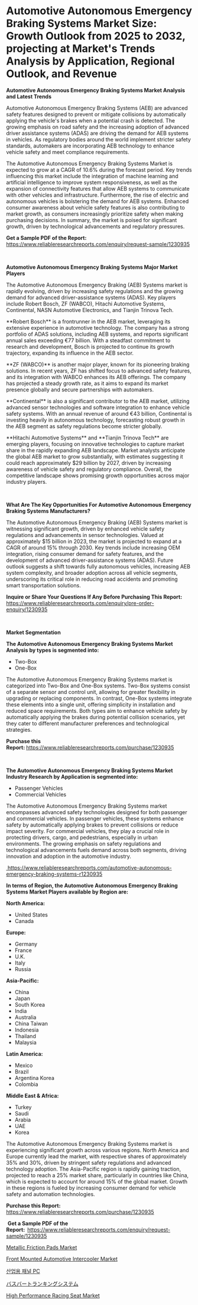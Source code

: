 <p><h1>Automotive Autonomous Emergency Braking Systems Market Size: Growth Outlook from 2025 to 2032, projecting at Market's Trends Analysis by Application, Regional Outlook, and Revenue</h1></p><p><strong>Automotive Autonomous Emergency Braking Systems Market Analysis and Latest Trends</strong></p>
<p><p>Automotive Autonomous Emergency Braking Systems (AEB) are advanced safety features designed to prevent or mitigate collisions by automatically applying the vehicle's brakes when a potential crash is detected. The growing emphasis on road safety and the increasing adoption of advanced driver assistance systems (ADAS) are driving the demand for AEB systems in vehicles. As regulatory bodies around the world implement stricter safety standards, automakers are incorporating AEB technology to enhance vehicle safety and meet compliance requirements.</p><p>The Automotive Autonomous Emergency Braking Systems Market is expected to grow at a CAGR of 10.6% during the forecast period. Key trends influencing this market include the integration of machine learning and artificial intelligence to improve system responsiveness, as well as the expansion of connectivity features that allow AEB systems to communicate with other vehicles and infrastructure. Furthermore, the rise of electric and autonomous vehicles is bolstering the demand for AEB systems. Enhanced consumer awareness about vehicle safety features is also contributing to market growth, as consumers increasingly prioritize safety when making purchasing decisions. In summary, the market is poised for significant growth, driven by technological advancements and regulatory pressures.</p></p>
<p><strong>Get a Sample PDF of the Report:&nbsp;</strong> <a href="https://www.reliableresearchreports.com/enquiry/request-sample/1230935?utm_campaign=38&utm_medium=2&utm_source=Github&utm_content=ia&utm_term=31032025&utm_id=automotive-autonomous-emergency-braking-systems">https://www.reliableresearchreports.com/enquiry/request-sample/1230935</a></p>
<p>&nbsp;</p>
<p><strong>Automotive Autonomous Emergency Braking Systems Major Market Players</strong></p>
<p><p>The Automotive Autonomous Emergency Braking (AEB) Systems market is rapidly evolving, driven by increasing safety regulations and the growing demand for advanced driver-assistance systems (ADAS). Key players include Robert Bosch, ZF (WABCO), Hitachi Automotive Systems, Continental, NASN Automotive Electronics, and Tianjin Trinova Tech.</p><p>**Robert Bosch** is a frontrunner in the AEB market, leveraging its extensive experience in automotive technology. The company has a strong portfolio of ADAS solutions, including AEB systems, and reports significant annual sales exceeding €77 billion. With a steadfast commitment to research and development, Bosch is projected to continue its growth trajectory, expanding its influence in the AEB sector.</p><p>**ZF (WABCO)** is another major player, known for its pioneering braking solutions. In recent years, ZF has shifted focus to advanced safety features, and its integration with WABCO enhances its AEB offerings. The company has projected a steady growth rate, as it aims to expand its market presence globally and secure partnerships with automakers.</p><p>**Continental** is also a significant contributor to the AEB market, utilizing advanced sensor technologies and software integration to enhance vehicle safety systems. With an annual revenue of around €43 billion, Continental is investing heavily in autonomous technology, forecasting robust growth in the AEB segment as safety regulations become stricter globally.</p><p>**Hitachi Automotive Systems** and **Tianjin Trinova Tech** are emerging players, focusing on innovative technologies to capture market share in the rapidly expanding AEB landscape. Market analysts anticipate the global AEB market to grow substantially, with estimates suggesting it could reach approximately $29 billion by 2027, driven by increasing awareness of vehicle safety and regulatory compliance. Overall, the competitive landscape shows promising growth opportunities across major industry players.</p></p>
<p>&nbsp;</p>
<p><strong>What Are The Key Opportunities For Automotive Autonomous Emergency Braking Systems Manufacturers?</strong></p>
<p><p>The Automotive Autonomous Emergency Braking (AEB) Systems market is witnessing significant growth, driven by enhanced vehicle safety regulations and advancements in sensor technologies. Valued at approximately $15 billion in 2023, the market is projected to expand at a CAGR of around 15% through 2030. Key trends include increasing OEM integration, rising consumer demand for safety features, and the development of advanced driver-assistance systems (ADAS). Future outlook suggests a shift towards fully autonomous vehicles, increasing AEB system complexity, and broader adoption across all vehicle segments, underscoring its critical role in reducing road accidents and promoting smart transportation solutions.</p></p>
<p><strong>Inquire or Share Your Questions If Any Before Purchasing This Report:</strong> <a href="https://www.reliableresearchreports.com/enquiry/pre-order-enquiry/1230935?utm_campaign=38&utm_medium=2&utm_source=Github&utm_content=ia&utm_term=31032025&utm_id=automotive-autonomous-emergency-braking-systems">https://www.reliableresearchreports.com/enquiry/pre-order-enquiry/1230935</a></p>
<p>&nbsp;</p>
<p><strong>Market Segmentation</strong></p>
<p><strong>The Automotive Autonomous Emergency Braking Systems Market Analysis by types is segmented into:</strong></p>
<p><ul><li>Two-Box</li><li>One-Box</li></ul></p>
<p><p>The Automotive Autonomous Emergency Braking Systems market is categorized into Two-Box and One-Box systems. Two-Box systems consist of a separate sensor and control unit, allowing for greater flexibility in upgrading or replacing components. In contrast, One-Box systems integrate these elements into a single unit, offering simplicity in installation and reduced space requirements. Both types aim to enhance vehicle safety by automatically applying the brakes during potential collision scenarios, yet they cater to different manufacturer preferences and technological strategies.</p></p>
<p><strong>Purchase this Report:&nbsp;</strong><a href="https://www.reliableresearchreports.com/purchase/1230935?utm_campaign=38&utm_medium=2&utm_source=Github&utm_content=ia&utm_term=31032025&utm_id=automotive-autonomous-emergency-braking-systems">https://www.reliableresearchreports.com/purchase/1230935</a></p>
<p>&nbsp;</p>
<p><strong>The Automotive Autonomous Emergency Braking Systems Market Industry Research by Application is segmented into:</strong></p>
<p><ul><li>Passenger Vehicles</li><li>Commercial Vehicles</li></ul></p>
<p><p>The Automotive Autonomous Emergency Braking Systems market encompasses advanced safety technologies designed for both passenger and commercial vehicles. In passenger vehicles, these systems enhance safety by automatically applying brakes to prevent collisions or reduce impact severity. For commercial vehicles, they play a crucial role in protecting drivers, cargo, and pedestrians, especially in urban environments. The growing emphasis on safety regulations and technological advancements fuels demand across both segments, driving innovation and adoption in the automotive industry.</p></p>
<p><a href="https://www.reliableresearchreports.com/automotive-autonomous-emergency-braking-systems-r1230935?utm_campaign=38&utm_medium=2&utm_source=Github&utm_content=ia&utm_term=31032025&utm_id=automotive-autonomous-emergency-braking-systems">&nbsp;https://www.reliableresearchreports.com/automotive-autonomous-emergency-braking-systems-r1230935</a></p>
<p><strong>In terms of Region, the Automotive Autonomous Emergency Braking Systems Market Players available by Region are:</strong></p>
<p>
    <p> <strong> North America: </strong>
        <ul>
            <li>United States</li>
            <li>Canada</li>
        </ul>
        </p> 
    <p> <strong> Europe: </strong>
        <ul>
            <li>Germany</li>
            <li>France</li>
            <li>U.K.</li>
            <li>Italy</li>
            <li>Russia</li>
        </ul>
        </p> 
    <p> <strong> Asia-Pacific: </strong>
        <ul>
            <li>China</li>
            <li>Japan</li>
            <li>South Korea</li>
            <li>India</li>
            <li>Australia</li>
            <li>China Taiwan</li>
            <li>Indonesia</li>
            <li>Thailand</li>
            <li>Malaysia</li>
        </ul>
        </p> 
    <p> <strong> Latin America: </strong>
        <ul>
            <li>Mexico</li>
            <li>Brazil</li>
            <li>Argentina Korea</li>
            <li>Colombia</li>
        </ul>
        </p> 
    <p> <strong> Middle East & Africa: </strong>
        <ul>
            <li>Turkey</li>
            <li>Saudi</li>
            <li>Arabia</li>
            <li>UAE</li>
            <li>Korea</li>
        </ul>
    </p>
    </p>
<p><p>The Automotive Autonomous Emergency Braking Systems market is experiencing significant growth across various regions. North America and Europe currently lead the market, with respective shares of approximately 35% and 30%, driven by stringent safety regulations and advanced technology adoption. The Asia-Pacific region is rapidly gaining traction, projected to reach a 25% market share, particularly in countries like China, which is expected to account for around 15% of the global market. Growth in these regions is fueled by increasing consumer demand for vehicle safety and automation technologies.</p></p>
<p><strong>Purchase this Report: </strong><a href="https://www.reliableresearchreports.com/purchase/1230935?utm_campaign=38&utm_medium=2&utm_source=Github&utm_content=ia&utm_term=31032025&utm_id=automotive-autonomous-emergency-braking-systems">https://www.reliableresearchreports.com/purchase/1230935</a></p>
<p>&nbsp;<strong>Get a Sample PDF of the Report:&nbsp;&nbsp;</strong><a href="https://www.reliableresearchreports.com/enquiry/request-sample/1230935?utm_campaign=38&utm_medium=2&utm_source=Github&utm_content=ia&utm_term=31032025&utm_id=automotive-autonomous-emergency-braking-systems">https://www.reliableresearchreports.com/enquiry/request-sample/1230935</a></p>
<p><strong></strong></p>
<p><p><a href="https://github.com/widlerumland/Market-Research-Report-List-1/blob/main/metallic-friction-pads-market.md?utm_campaign=38&utm_medium=2&utm_source=Github&utm_content=ia&utm_term=31032025&utm_id=automotive-autonomous-emergency-braking-systems">Metallic Friction Pads Market</a></p><p><a href="https://github.com/uldularido/Market-Research-Report-List-1/blob/main/front-mounted-automotive-intercooler-market.md?utm_campaign=38&utm_medium=2&utm_source=Github&utm_content=ia&utm_term=31032025&utm_id=automotive-autonomous-emergency-braking-systems">Front Mounted Automotive Intercooler Market</a></p><p><a href="https://github.com/laholand/Market-Research-Report-List-7/blob/main/459094251111.md?utm_campaign=38&utm_medium=2&utm_source=Github&utm_content=ia&utm_term=31032025&utm_id=automotive-autonomous-emergency-braking-systems">산업용 패널 PC</a></p><p><a href="https://github.com/mohamedbakry57/Market-Research-Report-List-7/blob/main/350080451040.md?utm_campaign=38&utm_medium=2&utm_source=Github&utm_content=ia&utm_term=31032025&utm_id=automotive-autonomous-emergency-braking-systems">バスバートランキングシステム</a></p><p><a href="https://github.com/gummaarmel83/Market-Research-Report-List-1/blob/main/high-performance-racing-seat-market.md?utm_campaign=38&utm_medium=2&utm_source=Github&utm_content=ia&utm_term=31032025&utm_id=automotive-autonomous-emergency-braking-systems">High Performance Racing Seat Market</a></p></p>